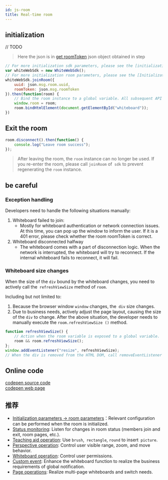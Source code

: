 ```yaml
---
id: js-room
title: Real-time room
---
```


## initialization
// TODO
> Here the json is in [get roomToken](./js-token#获取特定房间-roomtoken) json object obtained in step

```js
// For more initialization sdk parameters, please see the [initialization parameters] document
var whiteWebSdk = new WhiteWebSdk();
// For more initialization room parameters, please see the [Initialization Parameters] document
whiteWebSdk.joinRoom({
    uuid: json.msg.room.uuid,
    roomToken: json.msg.roomToken
}).then(function(room) {
    // Bind the room instance to a global variable. All subsequent API instances will directly call room
    window.room = room;
    room.bindHtmlElement(document.getElementById("whiteboard"));
})
```

## Exit the room

```js
room.disconnect().then(function() {
    console.log("Leave room success");
});
```

> After leaving the room, the `room` instance can no longer be used.
> If you re-enter the room, please call `joinRoom` of` sdk` to prevent regenerating the `room` instance.

## be careful

### Exception handling

Developers need to handle the following situations manually:

1. Whiteboard failed to join:
    * Mostly for whiteboard authentication or network connection issues. At this time, you can pop up the window to inform the user. If it is a 401 error, please check whether the room roomToken is correct.
2. Whiteboard disconnected halfway
    * The whiteboard comes with a part of disconnection logic. When the network is interrupted, the whiteboard will try to reconnect. If the internal whiteboard fails to reconnect, it will fail.

### Whiteboard size changes

When the size of the `div` bound by the whiteboard changes, you need to actively call the` refreshViewSize` method of `room`.

Including but not limited to:
1. Because the browser window `window` changes, the` div` size changes.
2. Due to business needs, actively adjust the page layout, causing the size of the `div` to change.
After the above situation, the developer needs to manually execute the `room.refreshViewSize ()` method.

```js
function refreshViewSize() {
    // Action when the room variable is exposed to a global variable.
    room && room.refreshViewSize();
};
window.addEventListener("resize", refreshViewSize);
// When the div is removed from the HTML DOM, call removeEventListener to remove the listener.
```

## Online code

[codepen source code](https://codepen.io/leavesster/pen/PooaawL)  
[codepen web page](https://cdpn.io/leavesster/debug/PooaawL/XBrGRqZGNeKM)

## 推荐

* [Initialization parameters -> room parameters](../parameters/room.md)：Relevant configuration can be performed when the room is initialized.
* [Status monitoring](../features/state.md): Listen for changes in room status (members join and exit, room pages, etc.).
* [Teaching aid operation](../features/tools.md): Use `brush`,` rectangle`, `round` to insert` picture`.
* [Perspective operation](../features/view.md): Control user visible range, zoom, and move behavior.
* [Whiteboard operation](../features/operation.md): Control user permissions.
* [Custom event](../features/events.md): Enhance the whiteboard function to realize the business requirements of global notification.
* [Page operations](../features/scenes.md): Realize multi-page whiteboards and switch needs.